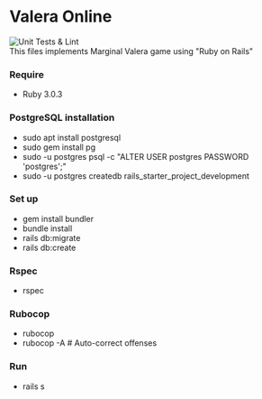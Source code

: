 # Valera Online
![Unit Tests & Lint](https://github.com/Napwob/Project412/workflows/Unit%20Tests%20&%20Lint/badge.svg)  
This files implements Marginal Valera game using "Ruby on Rails"
### Require  
 * Ruby 3.0.3
### PostgreSQL installation
 * sudo apt install postgresql
 * sudo gem install pg
 * sudo -u postgres psql -c "ALTER USER postgres PASSWORD 'postgres';"
 * sudo -u postgres createdb rails_starter_project_development
### Set up
 * gem install bundler
 * bundle install
 * rails db:migrate
 * rails db:create
### Rspec
 * rspec
### Rubocop
 * rubocop
 * rubocop -A # Auto-correct offenses
### Run
 * rails s
